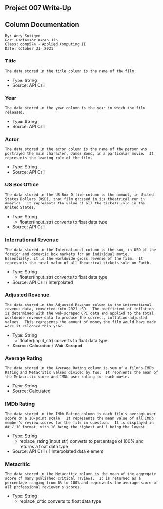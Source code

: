 ## Project 007 Write-Up
## Column Documentation
```
By: Andy Snitgen
For: Professor Karen Jin
Class: comp574 - Applied Computing II
Date: October 31, 2021
```

### Title
```
The data stored in the title column is the name of the film.
```
* Type: String
* Source: API Call

### Year
```
The data stored in the year column is the year in which the film released.
```
* Type: String
* Source: API Call

### Actor
```
The data stored in the actor column is the name of the person who portrayed the main character, James Bond, in a particular movie.  It represents the leading role of the film.
```
* Type: String
* Source: API Call

### US Box Office
```
The data stored in the US Box Office column is the amount, in United States Dollars (USD), that film grossed in its theatrical run in America.  It represents the value of all the tickets sold in the United States.
```
* Type: String
    * floater(input_str) converts to float data type
* Source: API Call

### International Revenue
```
The data stored in the International column is the sum, in USD of the foreign and domestic box markets for an individual movie.  Essentially, it is the worldwide gross revenue of the film.  It represents the total value of all theatrical tickets sold on Earth.
```
* Type: String
    * floater(input_str) converts to float data type
* Source: API Call / Interpolated

### Adjusted Revenue
```
The data stored in the Adjusted Revenue column is the international revenue data, converted into 2021 USD.  The coefficient of inflation is determined with the web-scraped CPI data and applied to the total worldwide revenue data to produce the correct, inflation-adjusted values.  This represents the amount of money the film would have made were it released this year.
```
* Type: String
    * floater(input_str) converts to float data type
* Source: Calculated / Web-Scraped

### Average Rating
```
The data stored in the Average Rating column is sum of a film's IMDb Rating and Metacritic values divided by two.  It reprsents the mean of the Metacritic score and IMDb user rating for each movie.
```
* Type: String
* Source: Calculated

### IMDb Rating
```
The data stored in the IMDb Rating column is each film's average user score on a 10-point scale.  It represents the mean value of all IMDb member's review scores for the film in question.  It is displayed in ## / 10 format, with 10 being the highest and 1 being the lowest.  
```
* Type: String
    * replace_rating(input_str) converts to percentage of 100% and returns a float data type
* Source: API Call / 1 Interpolated data element

### Metacritic
```
The data stored in the Metacritic column is the mean of the aggregate score of many published critical reviews.  It is returned as a percentage ranging from 0% to 100% and represents the average score of all professional reviewer's scores.  
```
* Type: String
    * replace_critic converts to float data type